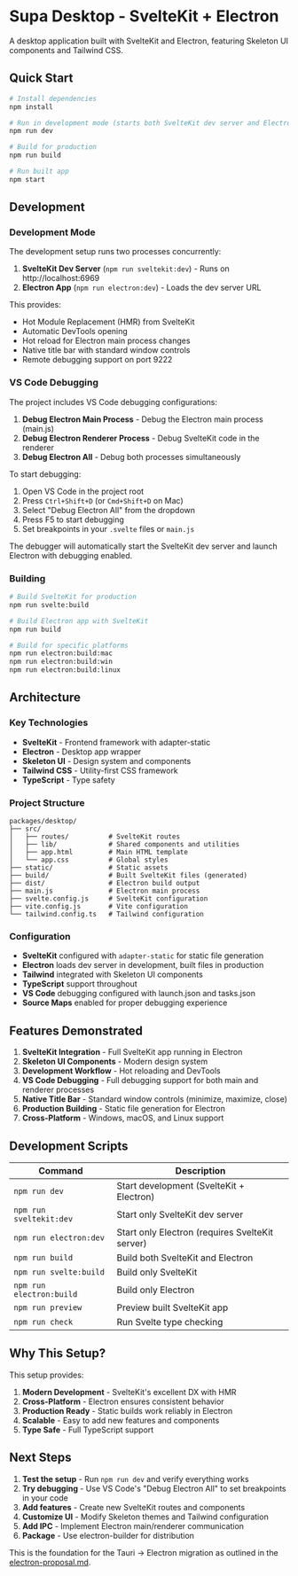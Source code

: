 # Supa Desktop - SvelteKit + Electron

A desktop application built with SvelteKit and Electron, featuring Skeleton UI components and Tailwind CSS.

## Quick Start

```bash
# Install dependencies
npm install

# Run in development mode (starts both SvelteKit dev server and Electron)
npm run dev

# Build for production
npm run build

# Run built app
npm start
```

## Development

### Development Mode

The development setup runs two processes concurrently:

1. **SvelteKit Dev Server** (`npm run sveltekit:dev`) - Runs on http://localhost:6969
2. **Electron App** (`npm run electron:dev`) - Loads the dev server URL

This provides:
- Hot Module Replacement (HMR) from SvelteKit
- Automatic DevTools opening
- Hot reload for Electron main process changes
- Native title bar with standard window controls
- Remote debugging support on port 9222

### VS Code Debugging

The project includes VS Code debugging configurations:

1. **Debug Electron Main Process** - Debug the Electron main process (main.js)
2. **Debug Electron Renderer Process** - Debug SvelteKit code in the renderer
3. **Debug Electron All** - Debug both processes simultaneously

To start debugging:
1. Open VS Code in the project root
2. Press `Ctrl+Shift+D` (or `Cmd+Shift+D` on Mac)
3. Select "Debug Electron All" from the dropdown
4. Press F5 to start debugging
5. Set breakpoints in your `.svelte` files or `main.js`

The debugger will automatically start the SvelteKit dev server and launch Electron with debugging enabled.

### Building

```bash
# Build SvelteKit for production
npm run svelte:build

# Build Electron app with SvelteKit
npm run build

# Build for specific platforms
npm run electron:build:mac
npm run electron:build:win
npm run electron:build:linux
```

## Architecture

### Key Technologies

- **SvelteKit** - Frontend framework with adapter-static
- **Electron** - Desktop app wrapper
- **Skeleton UI** - Design system and components
- **Tailwind CSS** - Utility-first CSS framework
- **TypeScript** - Type safety

### Project Structure

```
packages/desktop/
├── src/
│   ├── routes/          # SvelteKit routes
│   ├── lib/             # Shared components and utilities
│   ├── app.html         # Main HTML template
│   └── app.css          # Global styles
├── static/              # Static assets
├── build/               # Built SvelteKit files (generated)
├── dist/                # Electron build output
├── main.js              # Electron main process
├── svelte.config.js     # SvelteKit configuration
├── vite.config.js       # Vite configuration
└── tailwind.config.ts   # Tailwind configuration
```

### Configuration

- **SvelteKit** configured with `adapter-static` for static file generation
- **Electron** loads dev server in development, built files in production
- **Tailwind** integrated with Skeleton UI components
- **TypeScript** support throughout
- **VS Code** debugging configured with launch.json and tasks.json
- **Source Maps** enabled for proper debugging experience

## Features Demonstrated

1. **SvelteKit Integration** - Full SvelteKit app running in Electron
2. **Skeleton UI Components** - Modern design system
3. **Development Workflow** - Hot reloading and DevTools
4. **VS Code Debugging** - Full debugging support for both main and renderer processes
5. **Native Title Bar** - Standard window controls (minimize, maximize, close)
6. **Production Building** - Static file generation for Electron
7. **Cross-Platform** - Windows, macOS, and Linux support

## Development Scripts

| Command | Description |
|---------|-------------|
| `npm run dev` | Start development (SvelteKit + Electron) |
| `npm run sveltekit:dev` | Start only SvelteKit dev server |
| `npm run electron:dev` | Start only Electron (requires SvelteKit server) |
| `npm run build` | Build both SvelteKit and Electron |
| `npm run svelte:build` | Build only SvelteKit |
| `npm run electron:build` | Build only Electron |
| `npm run preview` | Preview built SvelteKit app |
| `npm run check` | Run Svelte type checking |

## Why This Setup?

This setup provides:

1. **Modern Development** - SvelteKit's excellent DX with HMR
2. **Cross-Platform** - Electron ensures consistent behavior
3. **Production Ready** - Static builds work reliably in Electron
4. **Scalable** - Easy to add new features and components
5. **Type Safe** - Full TypeScript support

## Next Steps

1. **Test the setup** - Run `npm run dev` and verify everything works
2. **Try debugging** - Use VS Code's "Debug Electron All" to set breakpoints in your code
3. **Add features** - Create new SvelteKit routes and components
4. **Customize UI** - Modify Skeleton themes and Tailwind configuration
5. **Add IPC** - Implement Electron main/renderer communication
6. **Package** - Use electron-builder for distribution

This is the foundation for the Tauri → Electron migration as outlined in the [electron-proposal.md](../../docs/dev/proposals/electron-proposal.md). 